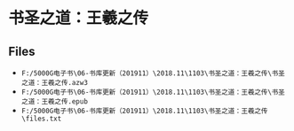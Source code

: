 # 书圣之道：王羲之传

## Files

- `F:/5000G电子书\06-书库更新（201911）\2018.11\1103\书圣之道：王羲之传\书圣之道：王羲之传.azw3`
- `F:/5000G电子书\06-书库更新（201911）\2018.11\1103\书圣之道：王羲之传\书圣之道：王羲之传.epub`
- `F:/5000G电子书\06-书库更新（201911）\2018.11\1103\书圣之道：王羲之传\files.txt`
